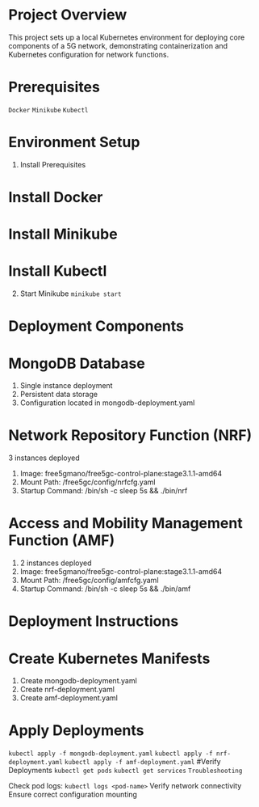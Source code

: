 # Project Overview
This project sets up a local Kubernetes environment for deploying core components of a 5G network, demonstrating containerization and Kubernetes configuration for network functions.
# Prerequisites

`Docker`
`Minikube`
`Kubectl`


# Environment Setup
1. Install Prerequisites
# Install Docker
# Install Minikube
# Install Kubectl
2. Start Minikube
 `minikube start`
# Deployment Components
# MongoDB Database

1) Single instance deployment
2) Persistent data storage
3) Configuration located in mongodb-deployment.yaml

# Network Repository Function (NRF)

3 instances deployed
1) Image: free5gmano/free5gc-control-plane:stage3.1.1-amd64
2) Mount Path: /free5gc/config/nrfcfg.yaml
3) Startup Command: /bin/sh -c sleep 5s && ./bin/nrf

# Access and Mobility Management Function (AMF)

1) 2 instances deployed
2) Image: free5gmano/free5gc-control-plane:stage3.1.1-amd64
3) Mount Path: /free5gc/config/amfcfg.yaml
4) Startup Command: /bin/sh -c sleep 5s && ./bin/amf

# Deployment Instructions
# Create Kubernetes Manifests

1) Create mongodb-deployment.yaml
2) Create nrf-deployment.yaml
3) Create amf-deployment.yaml

# Apply Deployments
`kubectl apply -f mongodb-deployment.yaml`
`kubectl apply -f nrf-deployment.yaml`
`kubectl apply -f amf-deployment.yaml`
#Verify Deployments
`kubectl get pods`
`kubectl get services`
`Troubleshooting`

Check pod logs: 
`kubectl logs <pod-name>`
Verify network connectivity 
Ensure correct configuration mounting

